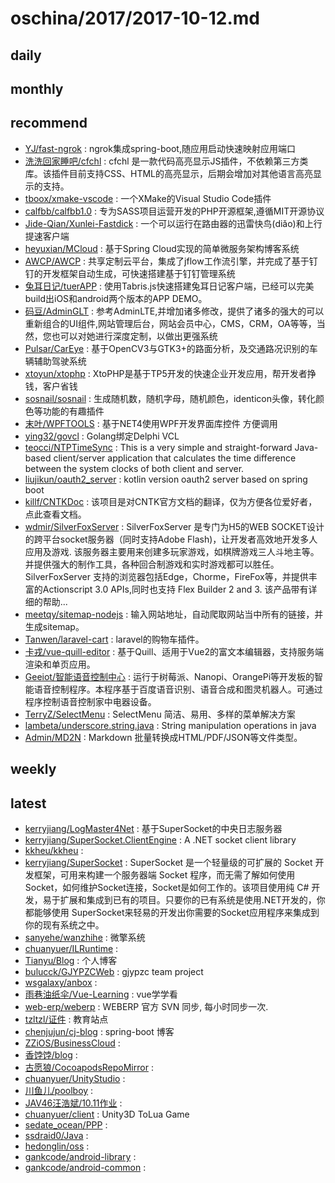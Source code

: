 # oschina/2017/2017-10-12.md



## daily



## monthly



## recommend

- [YJ/fast-ngrok](http://git.oschina.net/YJc/fast-ngrok) : ngrok集成spring-boot,随应用启动快速映射应用端口
- [洗洗回家睡吧/cfchl](http://git.oschina.net/codfarmer/CHL) : cfchl 是一款代码高亮显示JS插件，不依赖第三方类库。该插件目前支持CSS、HTML的高亮显示，后期会增加对其他语言高亮显示的支持。
- [tboox/xmake-vscode](http://git.oschina.net/tboox/xmake-vscode) : 一个XMake的Visual Studio Code插件
- [calfbb/calfbb1.0](http://git.oschina.net/calfbb/calfbb1.0) : 专为SASS项目运营开发的PHP开源框架,遵循MIT开源协议
- [Jide-Qian/Xunlei-Fastdick](http://git.oschina.net/qianjide87/Xunlei-Fastdick) : 一个可以运行在路由器的迅雷快鸟(diǎo)和上行提速客户端
- [heyuxian/MCloud](http://git.oschina.net/black-c/mcloud) : 基于Spring Cloud实现的简单微服务架构博客系统
- [AWCP/AWCP](http://git.oschina.net/harvey_danny/AWCP) : 共享定制云平台，集成了jflow工作流引擎，并完成了基于钉钉的开发框架自动生成，可快速搭建基于钉钉管理系统
- [兔耳日记/tuerAPP](http://git.oschina.net/terj/tuerAPP) : 使用Tabris.js快速搭建兔耳日记客户端，已经可以完美build出iOS和android两个版本的APP DEMO。
- [码豆/AdminGLT](http://git.oschina.net/lvzhig/AdminGLT) : 参考AdminLTE,并增加诸多修改，提供了诸多的强大的可以重新组合的UI组件,网站管理后台，网站会员中心，CMS，CRM，OA等等，当然，您也可以对她进行深度定制，以做出更强系统
- [Pulsar/CarEye](http://git.oschina.net/Luciferearth/uestc-careye) : 基于OpenCV3与GTK3+的路面分析，及交通路况识别的车辆辅助驾驶系统
- [xtoyun/xtophp](http://git.oschina.net/xtoyun/xtophp) : XtoPHP是基于TP5开发的快速企业开发应用，帮开发者挣钱，客户省钱
- [sosnail/sosnail](http://git.oschina.net/Myth123/sosnail) : 生成随机数，随机字母，随机颜色，identicon头像，转化颜色等功能的有趣插件
- [末叶/WPFTOOLS](http://git.oschina.net/chenhome/WPFTOOLS) : 基于NET4使用WPF开发界面库控件 方便调用
- [ying32/govcl](http://git.oschina.net/ying32/govcl) : Golang绑定Delphi VCL
- [teocci/NTPTimeSync](http://git.oschina.net/teocci/NTPTimeSync) : This is a very simple and straight-forward Java-based client/server application that calculates the time difference between the system clocks of both client and server.
- [liujikun/oauth2_server](http://git.oschina.net/jackylisir/oauth2_server) : kotlin version oauth2 server based on spring boot
- [killf/CNTKDoc](http://git.oschina.net/killf/CNTKDoc) : 该项目是对CNTK官方文档的翻译，仅为方便各位爱好者，点此查看文档。
- [wdmir/SilverFoxServer](http://git.oschina.net/wdmir/SilverFoxServer) : SilverFoxServer 是专门为H5的WEB SOCKET设计的跨平台socket服务器（同时支持Adobe Flash)，让开发者高效地开发多人应用及游戏. 该服务器主要用来创建多玩家游戏，如棋牌游戏三人斗地主等。并提供强大的制作工具，各种回合制游戏和实时游戏都可以胜任。 SilverFoxServer 支持的浏览器包括Edge，Chorme，FireFox等，并提供丰富的Actionscript 3.0 APIs,同时也支持 Flex Builder 2 and 3. 该产品带有详细的帮助...
- [meetqy/sitemap-nodejs](http://git.oschina.net/meetqy/sitemap-nodejs) : 输入网站地址，自动爬取网站当中所有的链接，并生成sitemap。
- [Tanwen/laravel-cart](http://git.oschina.net/death/laravel-cart) : laravel的购物车插件。
- [卡戎/vue-quill-editor](http://git.oschina.net/jeffka/vue-quill-editor) : 基于Quill、适用于Vue2的富文本编辑器，支持服务端渲染和单页应用。
- [Geeiot/智能语音控制中心](http://git.oschina.net/geeiot/aicontroler) : 运行于树莓派、Nanopi、OrangePi等开发板的智能语音控制程序。本程序基于百度语音识别、语音合成和图灵机器人。可通过程序控制语音控制家中电器设备。
- [TerryZ/SelectMenu](http://git.oschina.net/TerryZ/SelectMenu) : SelectMenu 简洁、易用、多样的菜单解决方案
- [lambeta/underscore.string.java](http://git.oschina.net/lambeta/underscore.string.java) : String manipulation operations in java
- [Admin/MD2N](http://git.oschina.net/pwedutop_admin/MD2N) : Markdown 批量转换成HTML/PDF/JSON等文件类型。


## weekly



## latest

- [kerryjiang/LogMaster4Net](http://git.oschina.net/kerryjiang/LogMaster4Net) : 基于SuperSocket的中央日志服务器
- [kerryjiang/SuperSocket.ClientEngine](http://git.oschina.net/kerryjiang/SuperSocket.ClientEngine) : A .NET socket client library
- [kkheu/kkheu](http://git.oschina.net/kkheu/kkheu) : 
- [kerryjiang/SuperSocket](http://git.oschina.net/kerryjiang/SuperSocket) : SuperSocket 是一个轻量级的可扩展的 Socket 开发框架，可用来构建一个服务器端 Socket 程序，而无需了解如何使用 Socket，如何维护Socket连接，Socket是如何工作的。该项目使用纯 C# 开发，易于扩展和集成到已有的项目。只要你的已有系统是使用.NET开发的，你都能够使用 SuperSocket来轻易的开发出你需要的Socket应用程序来集成到你的现有系统之中。
- [sanyehe/wanzhihe](http://git.oschina.net/sanyehe/wanzhihe) : 微擎系统
- [chuanyuer/ILRuntime](http://git.oschina.net/lclly_chuanyuer/ILRuntime) : 
- [Tianyu/Blog](http://git.oschina.net/Tianyu54968/Blog) : 个人博客
- [bulucck/GJYPZCWeb](http://git.oschina.net/EeatingTeam_admin/GJYPZCWeb) : gjypzc team project
- [wsgalaxy/anbox](http://git.oschina.net/wsgalaxy/anbox) : 
- [雨巷油纸伞/Vue-Learning](http://git.oschina.net/frinder/Vue-Learning) : vue学学看
- [web-erp/weberp](http://git.oschina.net/web-erp/weberp) : WEBERP 官方 SVN 同步, 每小时同步一次.
- [tzltzl/证件](http://git.oschina.net/tzltz/ZhengJian) : 教育站点
- [chenjujun/cj-blog](http://git.oschina.net/1913210361/cj-myblog) : spring-boot 博客
- [ZZiOS/BusinessCloud](http://git.oschina.net/ZZiOS/BusinessCloud) : 
- [香饽饽/blog](http://git.oschina.net/CheungChanDevCoder/blog) : 
- [古愿狼/CocoapodsRepoMirror](http://git.oschina.net/moshiwu/CocoapodsRepoMirror) : 
- [chuanyuer/UnityStudio](http://git.oschina.net/lclly_chuanyuer/UnityStudio) : 
- [川鱼儿/poolboy](http://git.oschina.net/cyecp/poolboy) : 
- [JAV46汪浩斌/10.11作业](http://git.oschina.net/www.wanghaobin.com/10.11ZuoYe) : 
- [chuanyuer/client](http://git.oschina.net/lclly_chuanyuer/client) : Unity3D ToLua Game
- [sedate_ocean/PPP](http://git.oschina.net/sedate_ocean/PPP) : 
- [ssdraid0/Java](http://git.oschina.net/ssdraid0/Java) : 
- [hedonglin/oss](http://git.oschina.net/hdl_1107/oss) : 
- [gankcode/android-library](http://git.oschina.net/gankcode/android-library) : 
- [gankcode/android-common](http://git.oschina.net/gankcode/android-common) : 
